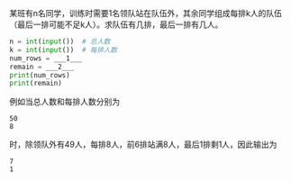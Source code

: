 某班有n名同学，训练时需要1名领队站在队伍外，其余同学组成每排k人的队伍（最后一排可能不足k人）。求队伍有几排，最后一排有几人。

```py
n = int(input())  # 总人数
k = int(input())  # 每排人数
num_rows = ___1___
remain = ___2___
print(num_rows)
print(remain)
```

例如当总人数和每排人数分别为
```input
50
8
```
时，除领队外有49人，每排8人，前6排站满8人，最后1排剩1人，因此输出为
```output
7
1
```

<!-- testcases
36
7

5
7

102
10

11
1
-->
